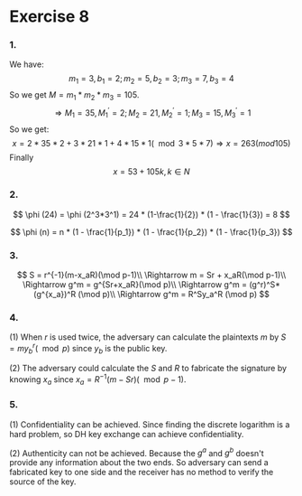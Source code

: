 # Exercise 8

### 1.

 We have:
$$
m_1 = 3, b_1 = 2; m_2 = 5, b_2 = 3; m_3 = 7, b_3 = 4
$$
So we get $M = m_1*m_2*m_3 = 105$.
$$
\Rightarrow M_1 = 35, M_1^{'} = 2; M_2 = 21, M_2^{'} = 1; M_3 = 15, M_3^{'} = 1
$$
So we get:
$$
x = 2*35*2 + 3*21*1 +4*15*1( \mod 3*5*7) \Rightarrow x = 263(mod 105)
$$
Finally
$$
x = 53 +105k, k \in N
$$

### 2.

$$
\phi (24) = \phi (2^3*3^1) = 24 * (1-\frac{1}{2}) * (1 - \frac{1}{3}) = 8
$$

$$
\phi (n) = n * (1 - \frac{1}{p_1}) * (1 - \frac{1}{p_2}) * (1 - \frac{1}{p_3})
$$

### 3.

$$
S = r^{-1}(m-x_aR)(\mod p-1)\\
\Rightarrow m = Sr + x_aR(\mod p-1)\\
\Rightarrow g^m = g^{Sr+x_aR}(\mod p)\\
\Rightarrow g^m = (g^r)^S*(g^{x_a})^R (\mod p)\\
\Rightarrow g^m = R^Sy_a^R (\mod p)
$$

### 4.

(1) When $r$ is used twice, the adversary can calculate the plaintexts $m$ by $S = my_b^r(\mod p)$ since $y_b$ is the public key. 

(2) The adversary could calculate the $S$ and $R$ to fabricate the signature by knowing $x_a$ since $x_a = R^{-1}(m-Sr)(\mod p-1)$. 

### 5.

(1) Confidentiality can be achieved. Since finding the discrete logarithm is a hard problem, so DH key exchange can achieve confidentiality.

(2) Authenticity can not be achieved. Because the $g^a$ and $g^b$ doesn't provide any information about the two ends. So adversary can send a fabricated key to one side and the receiver has no method to verify the source of the key.

